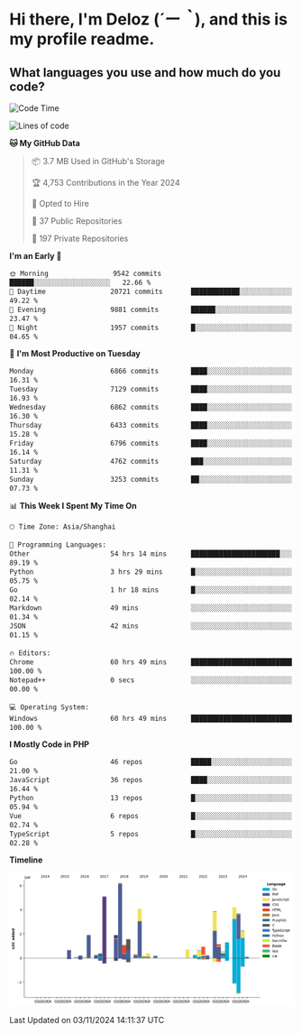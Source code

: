 # **Hi there, I'm Deloz (*´ー｀*), and this is my profile readme.**

## **What languages you use and how much do you code?**

<!--START_SECTION:waka-->
![Code Time](http://img.shields.io/badge/Code%20Time-4%2C970%20hrs%2031%20mins-blue)

![Lines of code](https://img.shields.io/badge/From%20Hello%20World%20I%27ve%20Written-44.2%20million%20lines%20of%20code-blue)

**🐱 My GitHub Data** 

> 📦 3.7 MB Used in GitHub's Storage 
 > 
> 🏆 4,753 Contributions in the Year 2024
 > 
> 💼 Opted to Hire
 > 
> 📜 37 Public Repositories 
 > 
> 🔑 197 Private Repositories 
 > 
**I'm an Early 🐤** 

```text
🌞 Morning                9542 commits        ██████░░░░░░░░░░░░░░░░░░░   22.66 % 
🌆 Daytime                20721 commits       ████████████░░░░░░░░░░░░░   49.22 % 
🌃 Evening                9881 commits        ██████░░░░░░░░░░░░░░░░░░░   23.47 % 
🌙 Night                  1957 commits        █░░░░░░░░░░░░░░░░░░░░░░░░   04.65 % 
```
📅 **I'm Most Productive on Tuesday** 

```text
Monday                   6866 commits        ████░░░░░░░░░░░░░░░░░░░░░   16.31 % 
Tuesday                  7129 commits        ████░░░░░░░░░░░░░░░░░░░░░   16.93 % 
Wednesday                6862 commits        ████░░░░░░░░░░░░░░░░░░░░░   16.30 % 
Thursday                 6433 commits        ████░░░░░░░░░░░░░░░░░░░░░   15.28 % 
Friday                   6796 commits        ████░░░░░░░░░░░░░░░░░░░░░   16.14 % 
Saturday                 4762 commits        ███░░░░░░░░░░░░░░░░░░░░░░   11.31 % 
Sunday                   3253 commits        ██░░░░░░░░░░░░░░░░░░░░░░░   07.73 % 
```


📊 **This Week I Spent My Time On** 

```text
🕑︎ Time Zone: Asia/Shanghai

💬 Programming Languages: 
Other                    54 hrs 14 mins      ██████████████████████░░░   89.19 % 
Python                   3 hrs 29 mins       █░░░░░░░░░░░░░░░░░░░░░░░░   05.75 % 
Go                       1 hr 18 mins        █░░░░░░░░░░░░░░░░░░░░░░░░   02.14 % 
Markdown                 49 mins             ░░░░░░░░░░░░░░░░░░░░░░░░░   01.34 % 
JSON                     42 mins             ░░░░░░░░░░░░░░░░░░░░░░░░░   01.15 % 

🔥 Editors: 
Chrome                   60 hrs 49 mins      █████████████████████████   100.00 % 
Notepad++                0 secs              ░░░░░░░░░░░░░░░░░░░░░░░░░   00.00 % 

💻 Operating System: 
Windows                  60 hrs 49 mins      █████████████████████████   100.00 % 
```

**I Mostly Code in PHP** 

```text
Go                       46 repos            █████░░░░░░░░░░░░░░░░░░░░   21.00 % 
JavaScript               36 repos            ████░░░░░░░░░░░░░░░░░░░░░   16.44 % 
Python                   13 repos            █░░░░░░░░░░░░░░░░░░░░░░░░   05.94 % 
Vue                      6 repos             █░░░░░░░░░░░░░░░░░░░░░░░░   02.74 % 
TypeScript               5 repos             █░░░░░░░░░░░░░░░░░░░░░░░░   02.28 % 
```



**Timeline**

![Lines of Code chart](https://raw.githubusercontent.com/deloz/deloz/main/assets/bar_graph.png)


 Last Updated on 03/11/2024 14:11:37 UTC
<!--END_SECTION:waka-->
